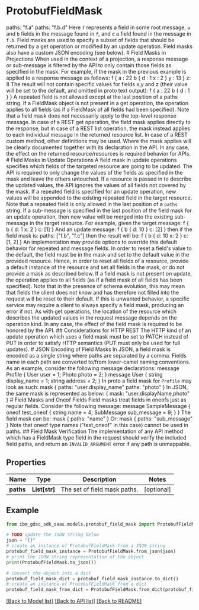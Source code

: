 # ProtobufFieldMask

paths: \"f.a\"     paths: \"f.b.d\"  Here `f` represents a field in some root message, `a` and `b` fields in the message found in `f`, and `d` a field found in the message in `f.b`.  Field masks are used to specify a subset of fields that should be returned by a get operation or modified by an update operation. Field masks also have a custom JSON encoding (see below).  # Field Masks in Projections  When used in the context of a projection, a response message or sub-message is filtered by the API to only contain those fields as specified in the mask. For example, if the mask in the previous example is applied to a response message as follows:      f {       a : 22       b {         d : 1         x : 2       }       y : 13     }     z: 8  The result will not contain specific values for fields x,y and z (their value will be set to the default, and omitted in proto text output):       f {       a : 22       b {         d : 1       }     }  A repeated field is not allowed except at the last position of a paths string.  If a FieldMask object is not present in a get operation, the operation applies to all fields (as if a FieldMask of all fields had been specified).  Note that a field mask does not necessarily apply to the top-level response message. In case of a REST get operation, the field mask applies directly to the response, but in case of a REST list operation, the mask instead applies to each individual message in the returned resource list. In case of a REST custom method, other definitions may be used. Where the mask applies will be clearly documented together with its declaration in the API.  In any case, the effect on the returned resource/resources is required behavior for APIs.  # Field Masks in Update Operations  A field mask in update operations specifies which fields of the targeted resource are going to be updated. The API is required to only change the values of the fields as specified in the mask and leave the others untouched. If a resource is passed in to describe the updated values, the API ignores the values of all fields not covered by the mask.  If a repeated field is specified for an update operation, new values will be appended to the existing repeated field in the target resource. Note that a repeated field is only allowed in the last position of a `paths` string.  If a sub-message is specified in the last position of the field mask for an update operation, then new value will be merged into the existing sub-message in the target resource.  For example, given the target message:      f {       b {         d: 1         x: 2       }       c: [1]     }  And an update message:      f {       b {         d: 10       }       c: [2]     }  then if the field mask is:   paths: [\"f.b\", \"f.c\"]  then the result will be:      f {       b {         d: 10         x: 2       }       c: [1, 2]     }  An implementation may provide options to override this default behavior for repeated and message fields.  In order to reset a field's value to the default, the field must be in the mask and set to the default value in the provided resource. Hence, in order to reset all fields of a resource, provide a default instance of the resource and set all fields in the mask, or do not provide a mask as described below.  If a field mask is not present on update, the operation applies to all fields (as if a field mask of all fields has been specified). Note that in the presence of schema evolution, this may mean that fields the client does not know and has therefore not filled into the request will be reset to their default. If this is unwanted behavior, a specific service may require a client to always specify a field mask, producing an error if not.  As with get operations, the location of the resource which describes the updated values in the request message depends on the operation kind. In any case, the effect of the field mask is required to be honored by the API.  ## Considerations for HTTP REST  The HTTP kind of an update operation which uses a field mask must be set to PATCH instead of PUT in order to satisfy HTTP semantics (PUT must only be used for full updates).  # JSON Encoding of Field Masks  In JSON, a field mask is encoded as a single string where paths are separated by a comma. Fields name in each path are converted to/from lower-camel naming conventions.  As an example, consider the following message declarations:      message Profile {       User user = 1;       Photo photo = 2;     }     message User {       string display_name = 1;       string address = 2;     }  In proto a field mask for `Profile` may look as such:      mask {       paths: \"user.display_name\"       paths: \"photo\"     }  In JSON, the same mask is represented as below:      {       mask: \"user.displayName,photo\"     }  # Field Masks and Oneof Fields  Field masks treat fields in oneofs just as regular fields. Consider the following message:      message SampleMessage {       oneof test_oneof {         string name = 4;         SubMessage sub_message = 9;       }     }  The field mask can be:      mask {       paths: \"name\"     }  Or:      mask {       paths: \"sub_message\"     }  Note that oneof type names (\"test_oneof\" in this case) cannot be used in paths.  ## Field Mask Verification  The implementation of any API method which has a FieldMask type field in the request should verify the included field paths, and return an `INVALID_ARGUMENT` error if any path is unmappable.

## Properties

Name | Type | Description | Notes
------------ | ------------- | ------------- | -------------
**paths** | **List[str]** | The set of field mask paths. | [optional] 

## Example

```python
from ibm_gdsc_sdk_saas.models.protobuf_field_mask import ProtobufFieldMask

# TODO update the JSON string below
json = "{}"
# create an instance of ProtobufFieldMask from a JSON string
protobuf_field_mask_instance = ProtobufFieldMask.from_json(json)
# print the JSON string representation of the object
print(ProtobufFieldMask.to_json())

# convert the object into a dict
protobuf_field_mask_dict = protobuf_field_mask_instance.to_dict()
# create an instance of ProtobufFieldMask from a dict
protobuf_field_mask_from_dict = ProtobufFieldMask.from_dict(protobuf_field_mask_dict)
```
[[Back to Model list]](../README.md#documentation-for-models) [[Back to API list]](../README.md#documentation-for-api-endpoints) [[Back to README]](../README.md)


